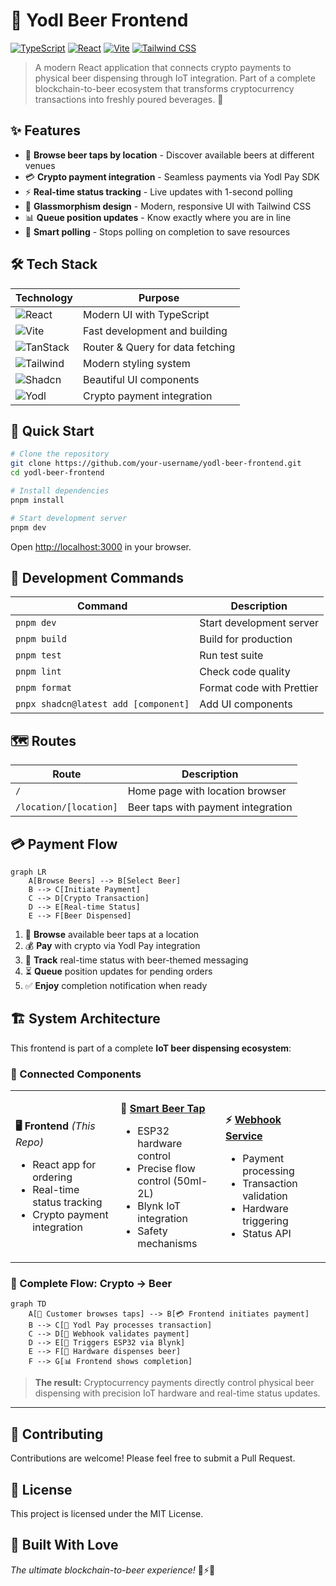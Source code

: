 # 🍺 Yodl Beer Frontend

[![TypeScript](https://img.shields.io/badge/TypeScript-007ACC?style=for-the-badge&logo=typescript&logoColor=white)](https://www.typescriptlang.org/)
[![React](https://img.shields.io/badge/React-20232A?style=for-the-badge&logo=react&logoColor=61DAFB)](https://reactjs.org/)
[![Vite](https://img.shields.io/badge/Vite-646CFF?style=for-the-badge&logo=vite&logoColor=white)](https://vitejs.dev/)
[![Tailwind CSS](https://img.shields.io/badge/Tailwind_CSS-38B2AC?style=for-the-badge&logo=tailwind-css&logoColor=white)](https://tailwindcss.com/)

> A modern React application that connects crypto payments to physical beer dispensing through IoT integration. Part of a complete blockchain-to-beer ecosystem that transforms cryptocurrency transactions into freshly poured beverages. 🚀

## ✨ Features

- 🍻 **Browse beer taps by location** - Discover available beers at different venues
- 💳 **Crypto payment integration** - Seamless payments via Yodl Pay SDK
- ⚡ **Real-time status tracking** - Live updates with 1-second polling
- 🎨 **Glassmorphism design** - Modern, responsive UI with Tailwind CSS
- 📊 **Queue position updates** - Know exactly where you are in line
- 🔄 **Smart polling** - Stops polling on completion to save resources

## 🛠️ Tech Stack

| Technology | Purpose |
|------------|---------|
| ![React](https://img.shields.io/badge/React_19-20232A?style=flat&logo=react&logoColor=61DAFB) | Modern UI with TypeScript |
| ![Vite](https://img.shields.io/badge/Vite-646CFF?style=flat&logo=vite&logoColor=white) | Fast development and building |
| ![TanStack](https://img.shields.io/badge/TanStack-FF4154?style=flat&logo=react-query&logoColor=white) | Router & Query for data fetching |
| ![Tailwind](https://img.shields.io/badge/Tailwind_4.0-38B2AC?style=flat&logo=tailwind-css&logoColor=white) | Modern styling system |
| ![Shadcn](https://img.shields.io/badge/Shadcn/ui-000000?style=flat&logo=shadcnui&logoColor=white) | Beautiful UI components |
| ![Yodl](https://img.shields.io/badge/Yodl_Pay-4A90E2?style=flat&logo=ethereum&logoColor=white) | Crypto payment integration |

## 🚀 Quick Start

```bash
# Clone the repository
git clone https://github.com/your-username/yodl-beer-frontend.git
cd yodl-beer-frontend

# Install dependencies
pnpm install

# Start development server
pnpm dev
```

Open [http://localhost:3000](http://localhost:3000) in your browser.

## 🧪 Development Commands

| Command | Description |
|---------|-------------|
| `pnpm dev` | Start development server |
| `pnpm build` | Build for production |
| `pnpm test` | Run test suite |
| `pnpm lint` | Check code quality |
| `pnpm format` | Format code with Prettier |
| `pnpx shadcn@latest add [component]` | Add UI components |

## 🗺️ Routes

| Route | Description |
|-------|-------------|
| `/` | Home page with location browser |
| `/location/[location]` | Beer taps with payment integration |

## 💳 Payment Flow

```mermaid
graph LR
    A[Browse Beers] --> B[Select Beer]
    B --> C[Initiate Payment]
    C --> D[Crypto Transaction]
    D --> E[Real-time Status]
    E --> F[Beer Dispensed]
```

1. 🍺 **Browse** available beer taps at a location
2. 💰 **Pay** with crypto via Yodl Pay integration  
3. 📡 **Track** real-time status with beer-themed messaging
4. ⏳ **Queue** position updates for pending orders
5. ✅ **Enjoy** completion notification when ready

## 🏗️ System Architecture

This frontend is part of a complete **IoT beer dispensing ecosystem**:

### 🔗 Connected Components

<table>
<tr>
<td width="33%">

**🖥️ Frontend** *(This Repo)*
- React app for ordering
- Real-time status tracking  
- Crypto payment integration

</td>
<td width="33%">

**🔧 [Smart Beer Tap](https://github.com/MihkelJ/smart-beer-tap-system)**
- ESP32 hardware control
- Precise flow control (50ml-2L)
- Blynk IoT integration
- Safety mechanisms

</td>
<td width="33%">

**⚡ [Webhook Service](https://github.com/MihkelJ/yodl-store-webhook)**  
- Payment processing
- Transaction validation
- Hardware triggering
- Status API

</td>
</tr>
</table>

### 🔄 Complete Flow: Crypto → Beer

```mermaid
graph TD
    A[🍺 Customer browses taps] --> B[💳 Frontend initiates payment]
    B --> C[🔗 Yodl Pay processes transaction]
    C --> D[📡 Webhook validates payment]
    D --> E[🤖 Triggers ESP32 via Blynk]
    E --> F[🚰 Hardware dispenses beer]
    F --> G[📊 Frontend shows completion]
```

> **The result:** Cryptocurrency payments directly control physical beer dispensing with precision IoT hardware and real-time status updates.

---

## 🤝 Contributing

Contributions are welcome! Please feel free to submit a Pull Request.

## 📄 License

This project is licensed under the MIT License.

## 🌟 Built With Love

*The ultimate blockchain-to-beer experience!* 🍺⚡🚀